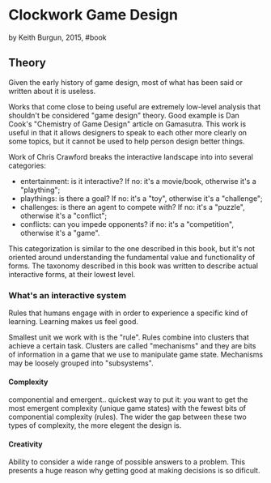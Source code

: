 # Clockwork Game Design

by Keith Burgun, 2015, #book

## Theory

Given the early history of game design, most of what has been said or written
about it is useless.

Works that come close to being useful are extremely low-level analysis that
shouldn't be considered "game design" theory. Good example is Dan Cook's
"Chemistry of Game Design" article on Gamasutra. This work is useful in that it
allows designers to speak to each other more clearly on some topics, but it
cannot be used to help person design better things.

Work of Chris Crawford breaks the interactive landscape into into several
categories:

- entertainment: is it interactive? If no: it's a movie/book, otherwise it's a
  "plaything";
- playthings: is there a goal? If no: it's a "toy", otherwise it's a
  "challenge";
- challenges: is there an agent to compete with? If no: it's a "puzzle",
  otherwise it's a "conflict";
- conflicts: can you impede opponents? if no: it's a "competition", otherwise
  it's a "game".

This categorization is similar to the one described in this book, but it's not
oriented around understanding the fundamental value and functionality of forms.
The taxonomy described in this book was written to describe actual interactive
forms, at their lowest level.

### What's an interactive system

Rules that humans engage with in order to experience a specific kind of
learning. Learning makes us feel good.

Smallest unit we work with is the "rule". Rules combine into clusters that
achieve a certain task. Clusters are called "mechanisms" and they are bits of
information in a game that we use to manipulate game state. Mechanisms may be
loosely grouped into "subsystems".

#### Complexity

componential and emergent.. quickest way to put it: you want to get the most
emergent complexity (unique game states) with the fewest bits of componential
complexity (rules). The wider the gap between these two types of complexity, the
more elegent the design is.

#### Creativity

Ability to consider a wide range of possible answers to a problem. This presents
a huge reason why getting good at making decisions is so dificult.
